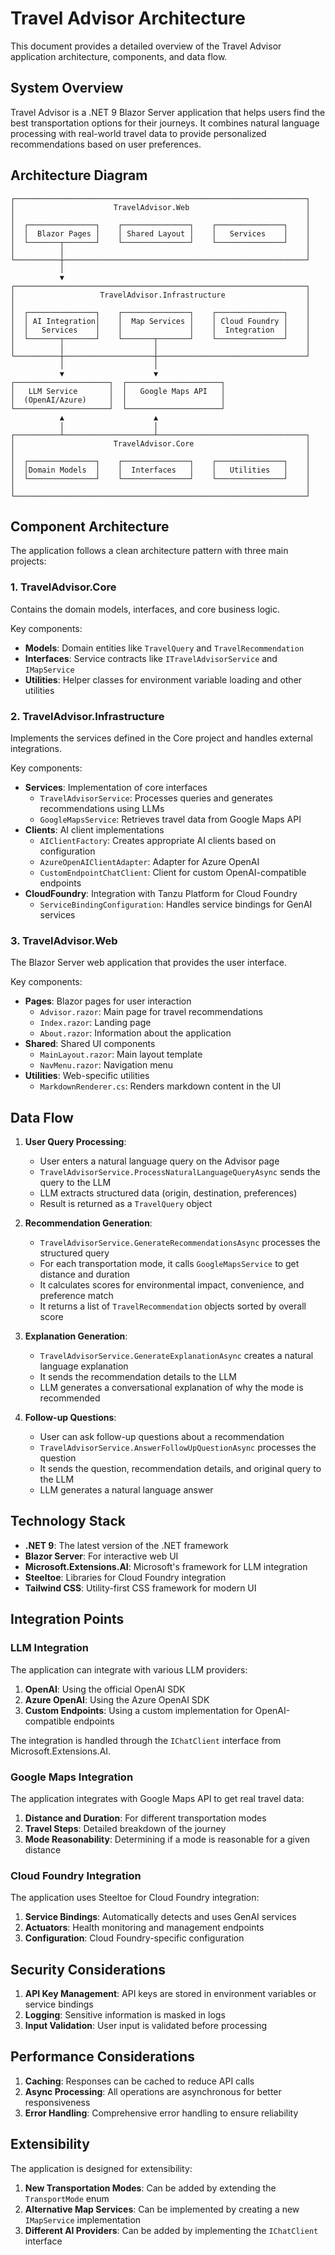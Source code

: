 # Travel Advisor Architecture

This document provides a detailed overview of the Travel Advisor application architecture, components, and data flow.

## System Overview

Travel Advisor is a .NET 9 Blazor Server application that helps users find the best transportation options for their journeys. It combines natural language processing with real-world travel data to provide personalized recommendations based on user preferences.

## Architecture Diagram

```
┌─────────────────────────────────────────────────────────────────┐
│                      TravelAdvisor.Web                          │
│                                                                 │
│  ┌───────────────┐    ┌───────────────┐    ┌───────────────┐    │
│  │  Blazor Pages │    │ Shared Layout │    │   Services    │    │
│  └───────┬───────┘    └───────────────┘    └───────────────┘    │
│          │                                                      │
└──────────┼──────────────────────────────────────────────────────┘
           │
           ▼
┌─────────────────────────────────────────────────────────────────┐
│                   TravelAdvisor.Infrastructure                  │
│                                                                 │
│  ┌───────────────┐    ┌───────────────┐    ┌───────────────┐    │
│  │ AI Integration│    │  Map Services │    │ Cloud Foundry │    │
│  │   Services    │    │               │    │  Integration  │    │
│  └───────┬───────┘    └───────┬───────┘    └───────────────┘    │
│          │                    │                                 │
└──────────┼────────────────────┼─────────────────────────────────┘
           │                    │
           ▼                    ▼
┌─────────────────────┐  ┌─────────────────────┐
│   LLM Service       │  │   Google Maps API   │
│  (OpenAI/Azure)     │  │                     │
└─────────────────────┘  └─────────────────────┘
           ▲                    ▲
           │                    │
┌──────────┴────────────────────┴─────────────────────────────────┐
│                      TravelAdvisor.Core                         │
│                                                                 │
│  ┌───────────────┐    ┌───────────────┐    ┌───────────────┐    │
│  │Domain Models  │    │  Interfaces   │    │   Utilities   │    │
│  └───────────────┘    └───────────────┘    └───────────────┘    │
│                                                                 │
└─────────────────────────────────────────────────────────────────┘
```

## Component Architecture

The application follows a clean architecture pattern with three main projects:

### 1. TravelAdvisor.Core

Contains the domain models, interfaces, and core business logic.

Key components:
- **Models**: Domain entities like `TravelQuery` and `TravelRecommendation`
- **Interfaces**: Service contracts like `ITravelAdvisorService` and `IMapService`
- **Utilities**: Helper classes for environment variable loading and other utilities

### 2. TravelAdvisor.Infrastructure

Implements the services defined in the Core project and handles external integrations.

Key components:
- **Services**: Implementation of core interfaces
  - `TravelAdvisorService`: Processes queries and generates recommendations using LLMs
  - `GoogleMapsService`: Retrieves travel data from Google Maps API
- **Clients**: AI client implementations
  - `AIClientFactory`: Creates appropriate AI clients based on configuration
  - `AzureOpenAIClientAdapter`: Adapter for Azure OpenAI
  - `CustomEndpointChatClient`: Client for custom OpenAI-compatible endpoints
- **CloudFoundry**: Integration with Tanzu Platform for Cloud Foundry
  - `ServiceBindingConfiguration`: Handles service bindings for GenAI services

### 3. TravelAdvisor.Web

The Blazor Server web application that provides the user interface.

Key components:
- **Pages**: Blazor pages for user interaction
  - `Advisor.razor`: Main page for travel recommendations
  - `Index.razor`: Landing page
  - `About.razor`: Information about the application
- **Shared**: Shared UI components
  - `MainLayout.razor`: Main layout template
  - `NavMenu.razor`: Navigation menu
- **Utilities**: Web-specific utilities
  - `MarkdownRenderer.cs`: Renders markdown content in the UI

## Data Flow

1. **User Query Processing**:
   - User enters a natural language query on the Advisor page
   - `TravelAdvisorService.ProcessNaturalLanguageQueryAsync` sends the query to the LLM
   - LLM extracts structured data (origin, destination, preferences)
   - Result is returned as a `TravelQuery` object

2. **Recommendation Generation**:
   - `TravelAdvisorService.GenerateRecommendationsAsync` processes the structured query
   - For each transportation mode, it calls `GoogleMapsService` to get distance and duration
   - It calculates scores for environmental impact, convenience, and preference match
   - It returns a list of `TravelRecommendation` objects sorted by overall score

3. **Explanation Generation**:
   - `TravelAdvisorService.GenerateExplanationAsync` creates a natural language explanation
   - It sends the recommendation details to the LLM
   - LLM generates a conversational explanation of why the mode is recommended

4. **Follow-up Questions**:
   - User can ask follow-up questions about a recommendation
   - `TravelAdvisorService.AnswerFollowUpQuestionAsync` processes the question
   - It sends the question, recommendation details, and original query to the LLM
   - LLM generates a natural language answer

## Technology Stack

- **.NET 9**: The latest version of the .NET framework
- **Blazor Server**: For interactive web UI
- **Microsoft.Extensions.AI**: Microsoft's framework for LLM integration
- **Steeltoe**: Libraries for Cloud Foundry integration
- **Tailwind CSS**: Utility-first CSS framework for modern UI

## Integration Points

### LLM Integration

The application can integrate with various LLM providers:

1. **OpenAI**: Using the official OpenAI SDK
2. **Azure OpenAI**: Using the Azure OpenAI SDK
3. **Custom Endpoints**: Using a custom implementation for OpenAI-compatible endpoints

The integration is handled through the `IChatClient` interface from Microsoft.Extensions.AI.

### Google Maps Integration

The application integrates with Google Maps API to get real travel data:

1. **Distance and Duration**: For different transportation modes
2. **Travel Steps**: Detailed breakdown of the journey
3. **Mode Reasonability**: Determining if a mode is reasonable for a given distance

### Cloud Foundry Integration

The application uses Steeltoe for Cloud Foundry integration:

1. **Service Bindings**: Automatically detects and uses GenAI services
2. **Actuators**: Health monitoring and management endpoints
3. **Configuration**: Cloud Foundry-specific configuration

## Security Considerations

1. **API Key Management**: API keys are stored in environment variables or service bindings
2. **Logging**: Sensitive information is masked in logs
3. **Input Validation**: User input is validated before processing

## Performance Considerations

1. **Caching**: Responses can be cached to reduce API calls
2. **Async Processing**: All operations are asynchronous for better responsiveness
3. **Error Handling**: Comprehensive error handling to ensure reliability

## Extensibility

The application is designed for extensibility:

1. **New Transportation Modes**: Can be added by extending the `TransportMode` enum
2. **Alternative Map Services**: Can be implemented by creating a new `IMapService` implementation
3. **Different AI Providers**: Can be added by implementing the `IChatClient` interface
